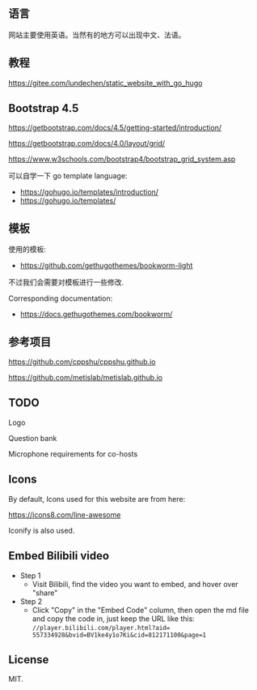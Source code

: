 ## 语言

网站主要使用英语。当然有的地方可以出现中文、法语。

## 教程

https://gitee.com/lundechen/static_website_with_go_hugo

## Bootstrap 4.5

https://getbootstrap.com/docs/4.5/getting-started/introduction/

https://getbootstrap.com/docs/4.0/layout/grid/

https://www.w3schools.com/bootstrap4/bootstrap_grid_system.asp

可以自学一下 go template language:
- https://gohugo.io/templates/introduction/
- https://gohugo.io/templates/

## 模板

使用的模板:

- https://github.com/gethugothemes/bookworm-light

不过我们会需要对模板进行一些修改.

Corresponding documentation: 

- https://docs.gethugothemes.com/bookworm/

## 参考项目
https://github.com/cppshu/cppshu.github.io

https://github.com/metislab/metislab.github.io

## TODO

Logo

Question bank

Microphone requirements for co-hosts

## Icons

By default, Icons used for this website are from here:

https://icons8.com/line-awesome

Iconify is also used.

## Embed Bilibili video
- Step 1
    - Visit Bilibili, find the video you want to embed, and hover over "share"
- Step 2
    - Click "Copy" in the "Embed Code" column, then open the md file and copy the code in, just keep the URL like this: <br>
  ```//player.bilibili.com/player.html?aid= 557334928&bvid=BV1ke4y1o7Ki&cid=812171100&page=1```

## License

MIT. 